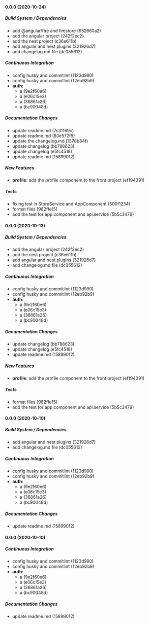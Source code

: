#### 0.0.0 (2020-10-24)

##### Build System / Dependencies

*  add @angular/fire and firestore (652660a2)
*  add the angular project (242f2ec2)
*  add the nest project (c36e611b)
*  add angular and nest plugins (321926d7)
*  add changelog.md file (dc055612)

##### Continuous Integration

*  config husky and commitlint (1123d990)
*  config husky and commitlint (12eb92b9)
* **auth:**
  *  a (9e2f60e6)
  *  a (e06c15e3)
  *  a (36861a26)
  *  a (bc90048d)

##### Documentation Changes

*  update readme.md (7c31169c)
*  update readme.md (80e572f5)
*  update the changelog.md (1378b84f)
*  update changelog (bb788623)
*  update changelog (e5fc4518)
*  update readme.md (15899012)

##### New Features

* **profile:**  add the profile component to the front project (ef194391)

##### Tests

*  fixing test in StoreService and AppComponent (500f1234)
*  format files (982ffe15)
*  add the test for app.component and api.service (5b5c3479)

#### 0.0.0 (2020-10-13)

##### Build System / Dependencies

*  add the angular project (242f2ec2)
*  add the nest project (c36e611b)
*  add angular and nest plugins (321926d7)
*  add changelog.md file (dc055612)

##### Continuous Integration

*  config husky and commitlint (1123d990)
*  config husky and commitlint (12eb92b9)
* **auth:**
  *  a (9e2f60e6)
  *  a (e06c15e3)
  *  a (36861a26)
  *  a (bc90048d)

##### Documentation Changes

*  update changelog (bb788623)
*  update changelog (e5fc4518)
*  update readme.md (15899012)

##### New Features

* **profile:**  add the profile component to the front project (ef194391)

##### Tests

*  format files (982ffe15)
*  add the test for app.component and api.service (5b5c3479)

#### 0.0.0 (2020-10-10)

##### Build System / Dependencies

- add angular and nest plugins (321926d7)
- add changelog.md file (dc055612)

##### Continuous Integration

- config husky and commitlint (1123d990)
- config husky and commitlint (12eb92b9)
- **auth:**
  - a (9e2f60e6)
  - a (e06c15e3)
  - a (36861a26)
  - a (bc90048d)

##### Documentation Changes

- update readme.md (15899012)

#### 0.0.0 (2020-10-10)

##### Continuous Integration

- config husky and commitlint (1123d990)
- config husky and commitlint (12eb92b9)
- **auth:**
  - a (9e2f60e6)
  - a (e06c15e3)
  - a (36861a26)
  - a (bc90048d)

##### Documentation Changes

- update readme.md (15899012)
